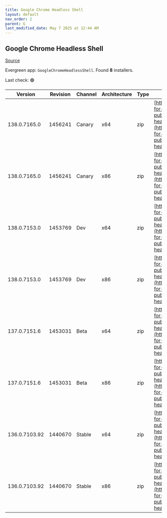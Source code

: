 ```yaml
---
title: Google Chrome Headless Shell
layout: default
nav_order: 2
parent: G
last_modified_date: May 7 2025 at 12:44 AM
---
```


## Google Chrome Headless Shell

[Source](https://googlechromelabs.github.io/chrome-for-testing/)

Evergreen app: `GoogleChromeHeadlessShell`. Found **8** installers.

Last check: 🟢

| Version       | Revision | Channel | Architecture | Type | URI                                                                                                                                                                                                                          |
| ------------- | -------- | ------- | ------------ | ---- | ---------------------------------------------------------------------------------------------------------------------------------------------------------------------------------------------------------------------------- |
| 138.0.7165.0  | 1456241  | Canary  | x64          | zip  | [https://storage.googleapis.com/chrome-for-testing-public/138.0.7165.0/win64/chrome-headless-shell-win64.zip](https://storage.googleapis.com/chrome-for-testing-public/138.0.7165.0/win64/chrome-headless-shell-win64.zip)   |
| 138.0.7165.0  | 1456241  | Canary  | x86          | zip  | [https://storage.googleapis.com/chrome-for-testing-public/138.0.7165.0/win32/chrome-headless-shell-win32.zip](https://storage.googleapis.com/chrome-for-testing-public/138.0.7165.0/win32/chrome-headless-shell-win32.zip)   |
| 138.0.7153.0  | 1453769  | Dev     | x64          | zip  | [https://storage.googleapis.com/chrome-for-testing-public/138.0.7153.0/win64/chrome-headless-shell-win64.zip](https://storage.googleapis.com/chrome-for-testing-public/138.0.7153.0/win64/chrome-headless-shell-win64.zip)   |
| 138.0.7153.0  | 1453769  | Dev     | x86          | zip  | [https://storage.googleapis.com/chrome-for-testing-public/138.0.7153.0/win32/chrome-headless-shell-win32.zip](https://storage.googleapis.com/chrome-for-testing-public/138.0.7153.0/win32/chrome-headless-shell-win32.zip)   |
| 137.0.7151.6  | 1453031  | Beta    | x64          | zip  | [https://storage.googleapis.com/chrome-for-testing-public/137.0.7151.6/win64/chrome-headless-shell-win64.zip](https://storage.googleapis.com/chrome-for-testing-public/137.0.7151.6/win64/chrome-headless-shell-win64.zip)   |
| 137.0.7151.6  | 1453031  | Beta    | x86          | zip  | [https://storage.googleapis.com/chrome-for-testing-public/137.0.7151.6/win32/chrome-headless-shell-win32.zip](https://storage.googleapis.com/chrome-for-testing-public/137.0.7151.6/win32/chrome-headless-shell-win32.zip)   |
| 136.0.7103.92 | 1440670  | Stable  | x64          | zip  | [https://storage.googleapis.com/chrome-for-testing-public/136.0.7103.92/win64/chrome-headless-shell-win64.zip](https://storage.googleapis.com/chrome-for-testing-public/136.0.7103.92/win64/chrome-headless-shell-win64.zip) |
| 136.0.7103.92 | 1440670  | Stable  | x86          | zip  | [https://storage.googleapis.com/chrome-for-testing-public/136.0.7103.92/win32/chrome-headless-shell-win32.zip](https://storage.googleapis.com/chrome-for-testing-public/136.0.7103.92/win32/chrome-headless-shell-win32.zip) |
